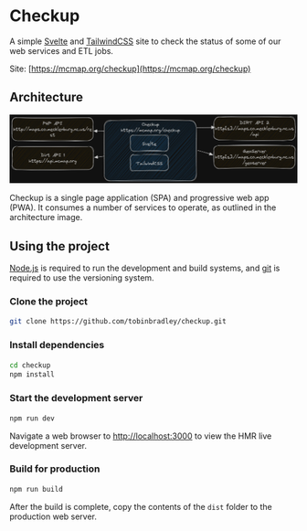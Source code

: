 # Checkup

A simple [Svelte](https://svelte.dev/) and [TailwindCSS](https://tailwindcss.com/) site to check the status of some of our web services and ETL jobs.

Site: [https://mcmap.org/checkup](https://mcmap.org/checkup)

## Architecture

![Architecture](./Architecture.png)

Checkup is a single page application (SPA) and progressive web app (PWA). It consumes a number of services to operate, as outlined in the architecture image.

## Using the project

[Node.js](https://nodejs.org/en) is required to run the development and build systems, and [git](https://git-scm.com/) is required to use the versioning system.

### Clone the project
```bash
git clone https://github.com/tobinbradley/checkup.git
```

### Install dependencies
```bash
cd checkup
npm install
```

### Start the development server
```bash
npm run dev
```

Navigate a web browser to [http://localhost:3000](http://localhost:3000) to view the HMR live development server.

### Build for production
```bash
npm run build
```

After the build is complete, copy the contents of the `dist` folder to the production web server.